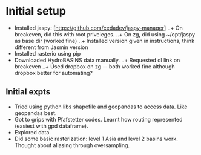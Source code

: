 Initial setup
=============

* Installed jaspy: [https://github.com/cedadev/jaspy-manager]
..+ On breakeven, did this with root priveleges.
..+ On zg, did using ~/opt/jaspy as base dir (worked fine)
..+ Installed version given in instructions, think different from Jasmin version
* Installed rasterio using pip
* Downloaded HydroBASINS data manually.
..+ Requested dl link on breakeven
..+ Used dropbox on zg -- both worked fine although dropbox better for automating?

Initial expts
-------------

* Tried using python libs shapefile and geopandas to access data. Like geopandas best.
* Got to grips with Pfafstetter codes. Learnt how routing represented (easiest with gpd dataframe).
* Explored data.
* Did some basic rasterization: level 1 Asia and level 2 basins work. Thought about aliasing through oversampling.

